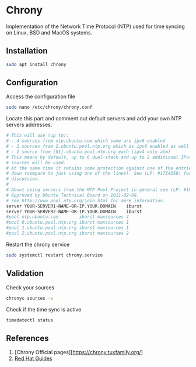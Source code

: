 # Chrony

Implementation of the Network Time Protocol (NTP) used for time syncing on Linux, BSD and MacOS systems.

## Installation

```bash
sudo apt install chrony
```

## Configuration

Access the configuration file

```bash
sudo nano /etc/chrony/chrony.conf
```

Locate this part and comment out default servers and add your own NTP servers addresses.

```bash
# This will use (up to):
# - 4 sources from ntp.ubuntu.com which some are ipv6 enabled
# - 2 sources from 2.ubuntu.pool.ntp.org which is ipv6 enabled as well
# - 1 source from [01].ubuntu.pool.ntp.org each (ipv4 only atm)
# This means by default, up to 6 dual-stack and up to 2 additional IPv4-only
# sources will be used.
# At the same time it retains some protection against one of the entries being
# down (compare to just using one of the lines). See (LP: #1754358) for the
# discussion.
#
# About using servers from the NTP Pool Project in general see (LP: #104525).
# Approved by Ubuntu Technical Board on 2011-02-08.
# See http://www.pool.ntp.org/join.html for more information.
server YOUR-SERVER1-NAME-OR-IP.YOUR.DOMAIN    iburst
server YOUR-SERVER2-NAME-OR-IP.YOUR.DOMAIN    iburst
#pool ntp.ubuntu.com        iburst maxsources 4
#pool 0.ubuntu.pool.ntp.org iburst maxsources 1
#pool 1.ubuntu.pool.ntp.org iburst maxsources 1
#pool 2.ubuntu.pool.ntp.org iburst maxsources 2
```

Restart the chrony service

```bash
sudo systemctl restart chrony.service
```


## Validation

Check your sources

```bash
chronyc sources -v
```

Check if the time sync is active

```bash
timedatectl status
```


## References

1. [Chrony Official pages][https://chrony.tuxfamily.org/]
2. [Red Hat Guides](https://www.redhat.com/sysadmin/chrony-time-services-linux)

